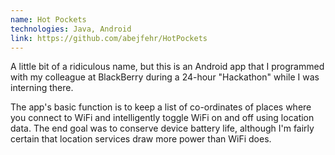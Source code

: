 ```yaml
---
name: Hot Pockets
technologies: Java, Android
link: https://github.com/abejfehr/HotPockets
---
```


A little bit of a ridiculous name, but this is an Android app that I programmed with my colleague at BlackBerry during a 24-hour "Hackathon" while I was interning there.

The app's basic function is to keep a list of co-ordinates of places where you connect to WiFi and intelligently toggle WiFi on and off using location data. The end goal was to conserve device battery life, although I'm fairly certain that location services draw more power than WiFi does.
